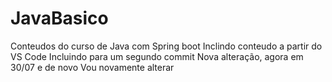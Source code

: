 # JavaBasico
Conteudos do curso de Java com Spring boot
Inclindo conteudo a partir do VS Code
Incluindo para um segundo commit
Nova alteração, agora em 30/07 e de novo
Vou novamente alterar